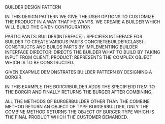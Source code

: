 BUILDER DESIGN PATTERN

IN THIS DESIGN PATTERN WE GIVE THE USER OPTIONS TO CUSTOMIZE THE PRODUCT IN A WAY THAT HE WANTS.
WE CREARE A BUILDER WHICH WILL BUILD THE GIVEN CONFIGURATION

PARTICIPANTS:
    BUILDER(INTERFACE) : SPECIFIES INTERFACE FOR BUILDER TO CREATE VARIOUS PARTS
    CONCRETEBUILDER(CLASS) : CONSTRUCTS AND BUILDS PARTS BY IMPLEMENTING BUILDER INTERFACE
    DIRECTOR: DIRECTS THE BUILDER WHAT TO BUILD BY TAKING INPUT FROM CLIENT.
    PRODUCT: REPRESENTS THE COMPLEX OBJECT WHICH IS TO BE CONSTRUCTED.

GIVEN EXAPMLE DEMONSTRATES BUILDER PATTERN BY DESIGNING A BORGIR.

IN THIS EXAMPLE THE BORGIRBUILDER ADDS THE SPECIFIERD ITEM TO THE BORGIR AND FINALLY RETURNS THE BURGER AFTER COMBINING,

ALL THE METHODS OF BURGERBUILDER OTHER THAN THE COMBINE METHOD RETURN AN OBJECT OF TYPE BURGERBUILDER, ONLY THE COMBINE METHOD RETURNS THE OBJECT OF BURGER TYPE WHICH IS THE FINAL PRODUCT WHICH THE CUSTOMER DEMANDED.



